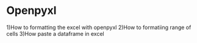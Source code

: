 # Openpyxl
1)How to formatting the excel with openpyxl 
2)How to formatiing range of cells
3)How paste a dataframe in excel 
